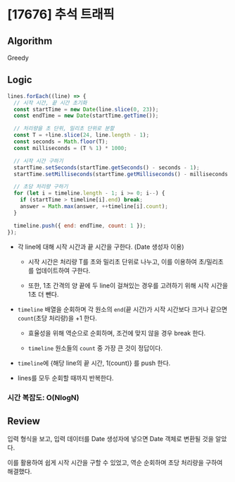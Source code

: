# [17676] 추석 트래픽

## Algorithm

Greedy

## Logic

```js
lines.forEach((line) => {
  // 시작 시간, 끝 시간 초기화
  const startTime = new Date(line.slice(0, 23));
  const endTime = new Date(startTime.getTime());

  // 처리량을 초 단위, 밀리초 단위로 분할
  const T = +line.slice(24, line.length - 1);
  const seconds = Math.floor(T);
  const milliseconds = (T % 1) * 1000;

  // 시작 시간 구하기
  startTime.setSeconds(startTime.getSeconds() - seconds - 1);
  startTime.setMilliseconds(startTime.getMilliseconds() - milliseconds + 2);

  // 초당 처리량 구하기
  for (let i = timeline.length - 1; i >= 0; i--) {
    if (startTime > timeline[i].end) break;
    answer = Math.max(answer, ++timeline[i].count);
  }

  timeline.push({ end: endTime, count: 1 });
});
```

- 각 line에 대해 시작 시간과 끝 시간을 구한다. (Date 생성자 이용)

  - 시작 시간은 처리량 T를 초와 밀리초 단위로 나누고, 이를 이용하여 초/밀리초를 업데이트하여 구한다.

  - 또한, 1초 간격의 양 끝에 두 line이 걸쳐있는 경우를 고려하기 위해 시작 시간을 1초 더 뺀다.

- `timeline` 배열을 순회하며 각 원소의 `end`(끝 시간)가 시작 시간보다 크거나 같으면 `count`(초당 처리량)을 +1 한다.

  - 효율성을 위해 역순으로 순회하며, 조건에 맞지 않을 경우 break 한다.

  - `timeline` 원소들의 `count` 중 가장 큰 것이 정답이다.

- `timeline`에 {해당 line의 끝 시간, 1(count)} 를 push 한다.

- lines를 모두 순회할 때까지 반복한다.

### 시간 복잡도: O(NlogN)

## Review

입력 형식을 보고, 입력 데이터를 Date 생성자에 넣으면 Date 객체로 변환될 것을 알았다.

이를 활용하여 쉽게 시작 시간을 구할 수 있었고, 역순 순회하며 초당 처리량을 구하여 해결했다.
